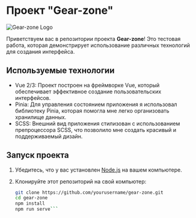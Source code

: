 # Проект "Gear-zone"

![Gear-zone Logo](link_to_logo.png)

Приветствуем вас в репозитории проекта **Gear-zone**! Это тестовая работа, которая демонстрирует использование различных технологий для создания интерфейса.

## Используемые технологии

- Vue 2/3: Проект построен на фреймворке Vue, который обеспечивает эффективное создание пользовательских интерфейсов.
- Pinia: Для управления состоянием приложения я использовал библиотеку Pinia, которая помогла мне легко организовать хранилище данных.
- SCSS: Внешний вид приложения стилизован с использованием препроцессора SCSS, что позволило мне создать красивый и поддерживаемый дизайн.

## Запуск проекта

1. Убедитесь, что у вас установлен [Node.js](https://nodejs.org/) на вашем компьютере.
2. Клонируйте этот репозиторий на свой компьютер:

   ```bash
   git clone https://github.com/yourusername/gear-zone.git
   cd gear-zone
   npm install
   npm run serve```



